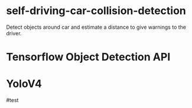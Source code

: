 # self-driving-car-collision-detection
Detect objects around car and estimate a distance to give warnings to the driver.

# Tensorflow Object Detection API

# YoloV4

#test
